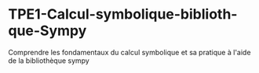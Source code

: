 # TPE1-Calcul-symbolique-biblioth-que-Sympy
Comprendre les fondamentaux du calcul symbolique et sa pratique à l'aide de la bibliothèque sympy
